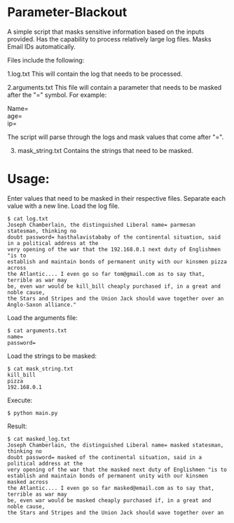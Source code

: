 # Parameter-Blackout
A simple script that masks sensitive information based on the inputs provided. Has the capability to process relatively large log files. Masks Email IDs automatically.

Files include the following:

1.log.txt
This will contain the log that needs to be processed.

2.arguments.txt
This file will contain a parameter that needs to be masked after the "=" symbol. For example:

Name= <br/>
age=<br/>
ip=<br/>

The script will parse through the logs and mask values that come after "=". 

3. mask_string.txt
Contains the strings that need to be masked.

# Usage:

Enter values that need to be masked in their respective files. Separate each value with a new line. 
Load the log file.
```
$ cat log.txt
Joseph Chamberlain, the distinguished Liberal name= parmesan statesman, thinking no
doubt password= hasthalavistababy of the continental situation, said in a political address at the
very opening of the war that the 192.168.0.1 next duty of Englishmen "is to
establish and maintain bonds of permanent unity with our kinsmen pizza across
the Atlantic.... I even go so far tom@gmail.com as to say that, terrible as war may
be, even war would be kill_bill cheaply purchased if, in a great and noble cause,
the Stars and Stripes and the Union Jack should wave together over an
Anglo-Saxon alliance."
```
Load the arguments file:
```
$ cat arguments.txt
name=
password=
```
Load the strings to be masked:
```
$ cat mask_string.txt
kill_bill
pizza
192.168.0.1
```
Execute:
```
$ python main.py
```
Result:
```
$ cat masked_log.txt
Joseph Chamberlain, the distinguished Liberal name= masked statesman, thinking no
doubt password= masked of the continental situation, said in a political address at the
very opening of the war that the masked next duty of Englishmen "is to
establish and maintain bonds of permanent unity with our kinsmen masked across
the Atlantic.... I even go so far masked@email.com as to say that, terrible as war may
be, even war would be masked cheaply purchased if, in a great and noble cause,
the Stars and Stripes and the Union Jack should wave together over an
